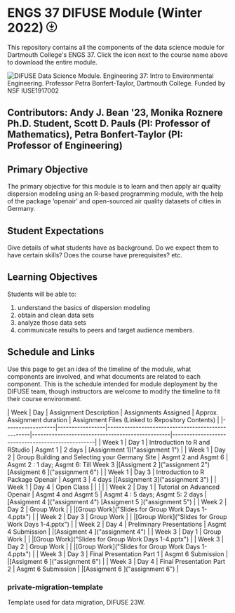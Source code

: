 # ENGS 37 DIFUSE Module (Winter 2022) <a href="https://github.com/difuse-dartmouth/public-module-template/archive/refs/heads/main.zip"><img src="https://github.com/difuse-dartmouth/.github/blob/ecc522189d093025100d24feef5fc134f592c677/profile/download_button.png" alt="Download the entire module" style="width: 0.25in;"></a>

This repository contains all the components of the data science module for Dartmouth College's ENGS 37.  Click the icon next to the course name above to download the entire module.

![DIFUSE Data Science Module.  Engineering 37: Intro to Environmental Engineering.  Professor Petra Bonfert-Taylor, Dartmouth College.  Funded by NSF IUSE1917002](https://github.com/difuse-dartmouth/ENGS37_W22/blob/main/thumbnail.png)

## Contributors: Andy J. Bean '23, Monika Roznere Ph.D. Student, Scott D. Pauls (PI: Professor of Mathematics), Petra Bonfert-Taylor (PI: Professor of Engineering)

## Primary Objective

The primary objective for this module is to learn and then apply air quality dispersion modeling using an R-based programming module, with the help of the package ‘openair’ and open-sourced air quality datasets of cities in Germany. 

## Student Expectations

Give details of what students have as background.  Do we expect them to have certain skills? Does the course have prerequisites? etc.

## Learning Objectives
Students will be able to:
1.	understand the basics of dispersion modeling
2.	obtain and clean data sets
3.	analyze those data sets
4.	communicate results to peers and target audience members.


## Schedule and Links

Use this page to get an idea of the timeline of the module, what components are involved, and what documents are related to each component. This is the schedule intended for module deployment by the DIFUSE team, though instructors are welcome to modify the timeline to fit their course environment.

| Week             |  Day | Assignment Description                     | Assignments Assigned  | Approx. Assignment duration | Assignment Files (Linked to Repository Contents) |
|------------------|-----------------|--------------------------------------------------|-------------------------------------------------|--------------------------------------------------|
| Week 1 | Day 1     | Introduction to R and RStudio | Asgmt 1 |  2 days | [Assignment 1]("assignment 1") |
| Week 1 | Day 2      | Group Building and Selecting your Germany Site | Asgmt 2 and Asgmt 6 | Asgmt 2 : 1 day; Asgmt 6: Till Week 3 |[Assigment 2 ]("assignment 2") [Assigment 6 ]("assignment 6") |
| Week 1 | Day 3    | Introduction to R Package Openair | Asgmt 3 | 4 days |[Assignment 3]("assignment 3") |
| Week 1 | Day 4      | Open Class | | | |
| Week 2 | Day 1    | Tutorial on Advanced Openair | Asgmt 4 and Asgmt 5 | Asgmt 4 : 5 days; Asgmt 5: 2 days |[Assigment 4 ]("assignment 4") [Assigment 5 ]("assignment 5") |
| Week 2 | Day 2    | Group Work |  |  |[Group Work]("Slides for Group Work Days 1-4.pptx") |
| Week 2 | Day 3    | Group Work |  |  |[Group Work]("Slides for Group Work Days 1-4.pptx") |
| Week 2 | Day 4    | Preliminary Presentations | Asgmt 4 Submission |  |[Assigment 4 ]("assignment 4") |
| Week 3 | Day 1    | Group Work | |  |[Group Work]("Slides for Group Work Days 1-4.pptx") |
| Week 3 | Day 2    | Group Work | |  |[Group Work]("Slides for Group Work Days 1-4.pptx") |
| Week 3 | Day 3    | Final Presentation Part 1 | Asgmt 6 Submission | |[Assigment 6 ]("assignment 6") |
| Week 3 | Day 4    | Final Presentation Part 2 | Asgmt 6 Submission |  |[Assigment 6 ]("assignment 6") |





### private-migration-template
Template used for data migration, DIFUSE 23W.
